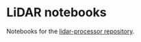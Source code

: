 # LiDAR notebooks

Notebooks for the [lidar-processor repository](https://github.com/gobgob/lidar-processor).
